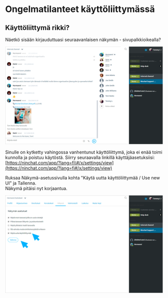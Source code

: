 # Ongelmatilanteet käyttöliittymässä

## Käyttöliittymä rikki? <a id="kayttoliittyma-rikki"></a>

Näetkö sisään kirjauduttuasi seuraavanlaisen näkymän - sivupalkkioikealla?

![Vanha k&#xE4;ytt&#xF6;liittym&#xE4;](../.gitbook/assets/nin-old-ui-1.png)

Sinulle on kytketty vahingossa vanhentunut käyttöliittymä, joka ei enää toimi kunnolla ja poistuu käytöstä. Siirry seuraavalla linkillä käyttäjäasetuksiisi: [https://ninchat.com/app/?lang=fi\#/x/settings/view](https://ninchat.com/app/?lang=fi#/x/settings/view)

Ruksaa Näkymä-asetussivulla kohta "Käytä uutta käyttöliittymää / Use new UI" ja Tallenna.  
Näkymä pitäisi nyt korjaantua.

![Vanha k&#xE4;ytt&#xF6;liitym&#xE4; - n&#xE4;kym&#xE4;asetukset](../.gitbook/assets/nin-old-ui-2.png)

## 

